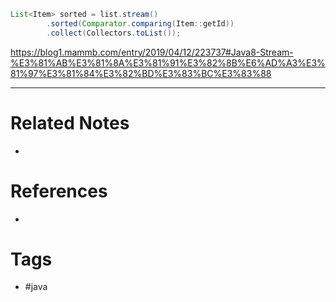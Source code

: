 
```java
List<Item> sorted = list.stream()
        .sorted(Comparator.comparing(Item::getId))
        .collect(Collectors.toList());
```

https://blog1.mammb.com/entry/2019/04/12/223737#Java8-Stream-%E3%81%AB%E3%81%8A%E3%81%91%E3%82%8B%E6%AD%A3%E3%81%97%E3%81%84%E3%82%BD%E3%83%BC%E3%83%88

---
# Related Notes
- 

# References
- 

# Tags
- #java 